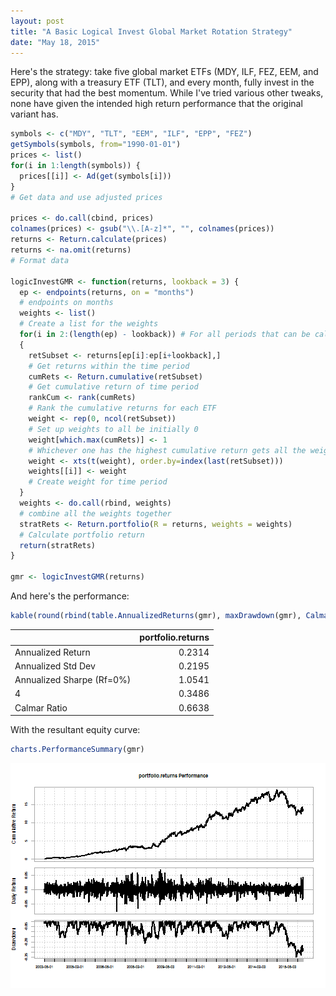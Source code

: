 ```yaml
---
layout: post
title: "A Basic Logical Invest Global Market Rotation Strategy"
date: "May 18, 2015"
---
```



Here's the strategy: take five global market ETFs (MDY, ILF, FEZ, EEM, and EPP), along with a treasury ETF (TLT), and every month, fully invest in the security that had the best momentum. While I've tried various other tweaks, none have given the intended high return performance that the original variant has.




```r
symbols <- c("MDY", "TLT", "EEM", "ILF", "EPP", "FEZ")
getSymbols(symbols, from="1990-01-01")
prices <- list()
for(i in 1:length(symbols)) {
  prices[[i]] <- Ad(get(symbols[i]))
}
# Get data and use adjusted prices

prices <- do.call(cbind, prices)
colnames(prices) <- gsub("\\.[A-z]*", "", colnames(prices))
returns <- Return.calculate(prices)
returns <- na.omit(returns)
# Format data

logicInvestGMR <- function(returns, lookback = 3) {
  ep <- endpoints(returns, on = "months") 
  # endpoints on months
  weights <- list()
  # Create a list for the weights
  for(i in 2:(length(ep) - lookback)) # For all periods that can be calculated
  {
    retSubset <- returns[ep[i]:ep[i+lookback],]
    # Get returns within the time period
    cumRets <- Return.cumulative(retSubset)
    # Get cumulative return of time period
    rankCum <- rank(cumRets)
    # Rank the cumulative returns for each ETF
    weight <- rep(0, ncol(retSubset))
    # Set up weights to all be initially 0
    weight[which.max(cumRets)] <- 1
    # Whichever one has the highest cumulative return gets all the weight
    weight <- xts(t(weight), order.by=index(last(retSubset)))
    weights[[i]] <- weight
    # Create weight for time period
  }
  weights <- do.call(rbind, weights)
  # combine all the weights together
  stratRets <- Return.portfolio(R = returns, weights = weights)
  # Calculate portfolio return
  return(stratRets)
}

gmr <- logicInvestGMR(returns)
```

And here's the performance:


```r
kable(round(rbind(table.AnnualizedReturns(gmr), maxDrawdown(gmr), CalmarRatio(gmr)),4))
```



|                          | portfolio.returns|
|:-------------------------|-----------------:|
|Annualized Return         |            0.2314|
|Annualized Std Dev        |            0.2195|
|Annualized Sharpe (Rf=0%) |            1.0541|
|4                         |            0.3486|
|Calmar Ratio              |            0.6638|

With the resultant equity curve:


```r
charts.PerformanceSummary(gmr)
```

<img src="/public/images/2015-05-18-Rotation_Strategy/unnamed-chunk-4-1.png" title="plot of chunk unnamed-chunk-4" alt="plot of chunk unnamed-chunk-4" style="display: block; margin: auto;" />

